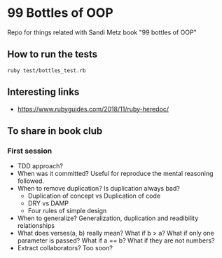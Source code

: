 # 99 Bottles of OOP
Repo for things related with Sandi Metz book "99 bottles of OOP"

## How to run the tests
`ruby test/bottles_test.rb`

## Interesting links
* https://www.rubyguides.com/2018/11/ruby-heredoc/


## To share in book club
### First session
* TDD approach?
* When was it committed? Useful for reproduce the mental reasoning followed.
* When to remove duplication? Is duplication always bad? 
    - Duplication of concept vs Duplication of code
    - DRY vs DAMP
    - Four rules of simple design
* When to generalize? Generalization, duplication and readibility relationships
* What does verses(a, b) really mean? What if b > a? What if only one parameter is passed? What if a == b? What if they are not numbers?
* Extract collaborators? Too soon?